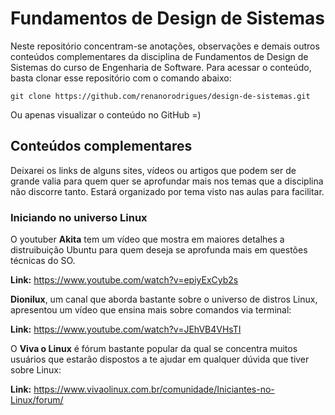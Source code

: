 # Fundamentos de Design de Sistemas

Neste repositório concentram-se anotações, observações e demais outros conteúdos complementares da disciplina de Fundamentos de Design de Sistemas do curso de Engenharia de Software. Para acessar o conteúdo, basta clonar esse repositório com o comando abaixo:
```
git clone https://github.com/renanorodrigues/design-de-sistemas.git
```
Ou apenas visualizar o conteúdo no GitHub =)

## Conteúdos complementares
Deixarei os links de alguns sites, vídeos ou artigos que podem ser de grande valia para quem quer se aprofundar mais nos temas que a disciplina não discorre tanto. Estará organizado por tema visto nas aulas para facilitar.

### Iniciando no universo Linux
O youtuber **Akita** tem um vídeo que mostra em maiores detalhes a distruibuição Ubuntu para quem deseja se aprofunda mais em questões técnicas do SO.

**Link:** https://www.youtube.com/watch?v=epiyExCyb2s

**Dionilux**, um canal que aborda bastante sobre o universo de distros Linux, apresentou um vídeo que ensina mais sobre comandos via terminal:

**Link:** https://www.youtube.com/watch?v=JEhVB4VHsTI

O **Viva o Linux** é fórum bastante popular da qual se concentra muitos usuários que estarão dispostos a te ajudar em qualquer dúvida que tiver sobre Linux:

**Link:** https://www.vivaolinux.com.br/comunidade/Iniciantes-no-Linux/forum/